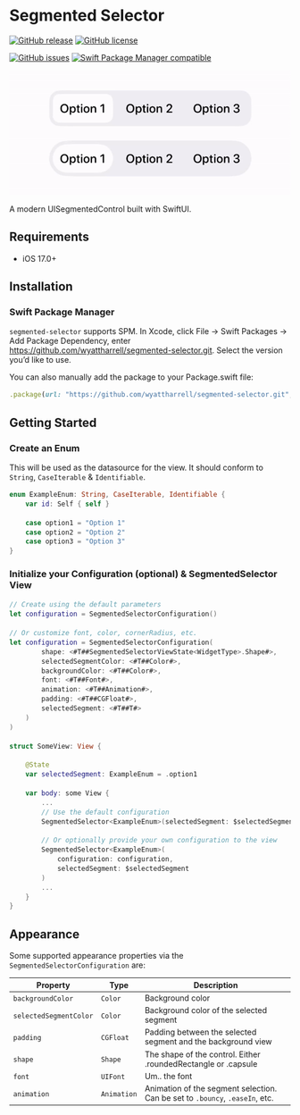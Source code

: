 # Segmented Selector
[![GitHub release](https://img.shields.io/github/release/wyattharrell/segmented-selector.svg)](https://github.com/wyattharrell/segmented-selector/releases)
[![GitHub license](https://img.shields.io/badge/license-MIT-blue.svg)](https://raw.githubusercontent.com/wyattharrell/segmented-selector/master/LICENSE)

[![GitHub issues](https://img.shields.io/github/issues-raw/wyattharrell/segmented-selector.svg)](https://github.com/wyattharrell/segmented-selector/issues) [![Swift Package Manager compatible](https://img.shields.io/badge/swift%20package%20manager-compatible-green)](https://swift.org/package-manager/)


![Segmented Select Gif](https://raw.githubusercontent.com/wyattharrell/segmented-selector/refs/heads/main/segmented-selector.gif)

A modern UISegmentedControl built with SwiftUI.

## Requirements

- iOS 17.0+

## Installation

### Swift Package Manager

`segmented-selector` supports SPM. In Xcode, click File -> Swift Packages -> Add Package Dependency, enter https://github.com/wyattharrell/segmented-selector.git. Select the version you’d like to use.

You can also manually add the package to your Package.swift file:
```ruby
.package(url: "https://github.com/wyattharrell/segmented-selector.git", from: "1.0.0")
```

## Getting Started

### Create an Enum

This will be used as the datasource for the view. It should conform to `String`, `CaseIterable` & `Identifiable`.

```swift
enum ExampleEnum: String, CaseIterable, Identifiable {
    var id: Self { self }

    case option1 = "Option 1"
    case option2 = "Option 2"
    case option3 = "Option 3"
}

```

### Initialize your Configuration (optional) & SegmentedSelector View

```swift
// Create using the default parameters
let configuration = SegmentedSelectorConfiguration()

// Or customize font, color, cornerRadius, etc.
let configuration = SegmentedSelectorConfiguration(
        shape: <#T##SegmentedSelectorViewState<WidgetType>.Shape#>,
        selectedSegmentColor: <#T##Color#>,
        backgroundColor: <#T##Color#>,
        font: <#T##Font#>,
        animation: <#T##Animation#>,
        padding: <#T##CGFloat#>,
        selectedSegment: <#T##T#>
    )
)

struct SomeView: View {

    @State
    var selectedSegment: ExampleEnum = .option1

    var body: some View {
        ...
        // Use the default configuration
        SegmentedSelector<ExampleEnum>(selectedSegment: $selectedSegment)

        // Or optionally provide your own configuration to the view
        SegmentedSelector<ExampleEnum>(
        	configuration: configuration,
        	selectedSegment: $selectedSegment
        )
        ...
    }
}
```

## Appearance

Some supported appearance properties via the `SegmentedSelectorConfiguration` are:

| Property | Type | Description |
|---|---|---|
| `backgroundColor` | `Color` | Background color |
| `selectedSegmentColor` | `Color` | Background color of the selected segment |
| `padding` | `CGFloat` | Padding between the selected segment and the background view |
| `shape` | `Shape` | The shape of the control. Either .roundedRectangle or .capsule |
| `font` | `UIFont` | Um.. the font |
| `animation` | `Animation` | Animation of the segment selection. Can be set to `.bouncy`, `.easeIn`, etc. |

